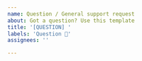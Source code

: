 ```yaml
---
name: Question / General support request
about: Got a question? Use this template
title: '[QUESTION] '
labels: 'Question 🤔'
assignees: ''

---
```



